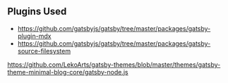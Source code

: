 



## Plugins Used

- https://github.com/gatsbyjs/gatsby/tree/master/packages/gatsby-plugin-mdx
- https://github.com/gatsbyjs/gatsby/tree/master/packages/gatsby-source-filesystem




https://github.com/LekoArts/gatsby-themes/blob/master/themes/gatsby-theme-minimal-blog-core/gatsby-node.js